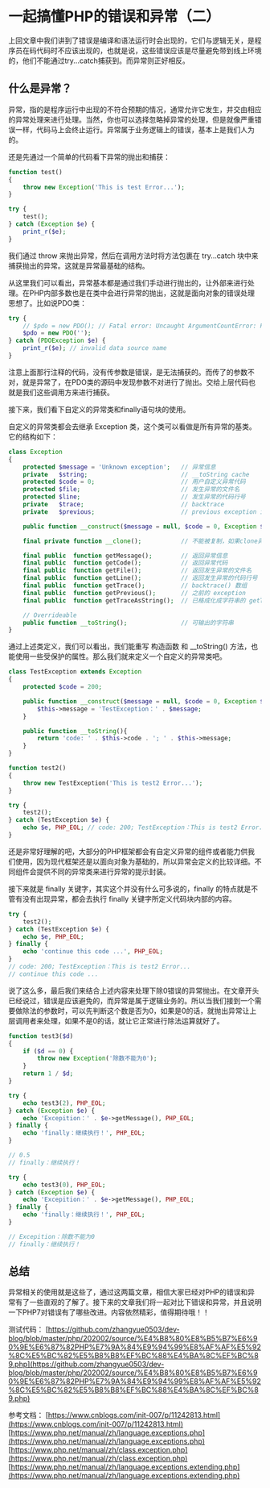 # 一起搞懂PHP的错误和异常（二）

上回文章中我们讲到了错误是编译和语法运行时会出现的，它们与逻辑无关，是程序员在码代码时不应该出现的，也就是说，这些错误应该是尽量避免带到线上环境的，他们不能通过try...catch捕获到。而异常则正好相反。

## 什么是异常？

异常，指的是程序运行中出现的不符合预期的情况，通常允许它发生，并交由相应的异常处理来进行处理。当然，你也可以选择忽略掉异常的处理，但是就像严重错误一样，代码马上会终止运行。异常属于业务逻辑上的错误，基本上是我们人为的。

还是先通过一个简单的代码看下异常的抛出和捕获：

```php
function test()
{
    throw new Exception('This is test Error...');
}

try {
    test();
} catch (Exception $e) {
    print_r($e);
}
```

我们通过 throw 来抛出异常，然后在调用方法时将方法包裹在 try...catch 块中来捕获抛出的异常。这就是异常最基础的结构。

从这里我们可以看出，异常基本都是通过我们手动进行抛出的，让外部来进行处理。在PHP内部多数也是在类中会进行异常的抛出，这就是面向对象的错误处理思想了。比如说PDO类：

```php
try {
    // $pdo = new PDO(); // Fatal error: Uncaught ArgumentCountError: PDO::__construct() expects at least 1 parameter, 0 given
    $pdo = new PDO('');
} catch (PDOException $e) {
    print_r($e); // invalid data source name
}
```

注意上面那行注释的代码，没有传参数是错误，是无法捕获的。而传了的参数不对，就是异常了，在PDO类的源码中发现参数不对进行了抛出。交给上层代码也就是我们这些调用方来进行捕获。

接下来，我们看下自定义的异常类和finally语句块的使用。

自定义的异常类都会去继承 Exception 类，这个类可以看做是所有异常的基类。它的结构如下：

```php
class Exception
{
    protected $message = 'Unknown exception';   // 异常信息
    private   $string;                          // __toString cache
    protected $code = 0;                        // 用户自定义异常代码
    protected $file;                            // 发生异常的文件名
    protected $line;                            // 发生异常的代码行号
    private   $trace;                           // backtrace
    private   $previous;                        // previous exception if nested exception

    public function __construct($message = null, $code = 0, Exception $previous = null);

    final private function __clone();           // 不能被复制，如果clone异常类将直接产生致命错误

    final public  function getMessage();        // 返回异常信息
    final public  function getCode();           // 返回异常代码
    final public  function getFile();           // 返回发生异常的文件名
    final public  function getLine();           // 返回发生异常的代码行号
    final public  function getTrace();          // backtrace() 数组
    final public  function getPrevious();       // 之前的 exception
    final public  function getTraceAsString();  // 已格成化成字符串的 getTrace() 信息

    // Overrideable
    public function __toString();               // 可输出的字符串
}
```

通过上述类定义，我们可以看出，我们能重写 构造函数 和 __toString() 方法，也能使用一些受保护的属性。那么我们就来定义一个自定义的异常类吧。

```php
class TestException extends Exception
{
    protected $code = 200;

    public function __construct($message = null, $code = 0, Exception $previous = null){
        $this->message = 'TestException：' . $message;
    }

    public function __toString(){
        return 'code: ' . $this->code . '; ' . $this->message;
    }
}

function test2()
{
    throw new TestException('This is test2 Error...');
}

try {
    test2();
} catch (TestException $e) {
    echo $e, PHP_EOL; // code: 200; TestException：This is test2 Error...
}
```

还是非常好理解的吧，大部分的PHP框架都会有自定义异常的组件或者能力供我们使用，因为现代框架还是以面向对象为基础的，所以异常会定义的比较详细。不同组件会提供不同的异常类来进行异常的提示封装。

接下来就是 finally 关键字，其实这个并没有什么可多说的，finally 的特点就是不管有没有出现异常，都会去执行 finally 关键字所定义代码块内部的内容。

```php
try {
    test2();
} catch (TestException $e) {
    echo $e, PHP_EOL; 
} finally {
    echo 'continue this code ...', PHP_EOL;
}
// code: 200; TestException：This is test2 Error...
// continue this code ...
```

说了这么多，最后我们来结合上述内容来处理下除0错误的异常抛出。在文章开头已经说过，错误是应该避免的，而异常是属于逻辑业务的。所以当我们接到一个需要做除法的参数时，可以先判断这个数是否为0，如果是0的话，就抛出异常让上层调用者来处理，如果不是0的话，就让它正常进行除法运算就好了。

```php
function test3($d)
{
    if ($d == 0) {
        throw new Exception('除数不能为0');
    }
    return 1 / $d;
}

try {
    echo test3(2), PHP_EOL;
} catch (Exception $e) {
    echo 'Excepition：' . $e->getMessage(), PHP_EOL;
} finally {
    echo 'finally：继续执行！', PHP_EOL;
}

// 0.5
// finally：继续执行！

try {
    echo test3(0), PHP_EOL;
} catch (Exception $e) {
    echo 'Excepition：' . $e->getMessage(), PHP_EOL;
} finally {
    echo 'finally：继续执行！', PHP_EOL;
}

// Excepition：除数不能为0
// finally：继续执行！
```

## 总结
异常相关的使用就是这些了，通过这两篇文章，相信大家已经对PHP的错误和异常有了一些直观的了解了。接下来的文章我们将一起对比下错误和异常，并且说明一下PHP7对错误有了哪些改进。内容依然精彩，值得期待哦！！

测试代码：
[https://github.com/zhangyue0503/dev-blog/blob/master/php/202002/source/%E4%B8%80%E8%B5%B7%E6%90%9E%E6%87%82PHP%E7%9A%84%E9%94%99%E8%AF%AF%E5%92%8C%E5%BC%82%E5%B8%B8%EF%BC%88%E4%BA%8C%EF%BC%89.php](https://github.com/zhangyue0503/dev-blog/blob/master/php/202002/source/%E4%B8%80%E8%B5%B7%E6%90%9E%E6%87%82PHP%E7%9A%84%E9%94%99%E8%AF%AF%E5%92%8C%E5%BC%82%E5%B8%B8%EF%BC%88%E4%BA%8C%EF%BC%89.php)

参考文档：
[https://www.cnblogs.com/init-007/p/11242813.html](https://www.cnblogs.com/init-007/p/11242813.html)
[https://www.php.net/manual/zh/language.exceptions.php](https://www.php.net/manual/zh/language.exceptions.php)
[https://www.php.net/manual/zh/class.exception.php](https://www.php.net/manual/zh/class.exception.php)
[https://www.php.net/manual/zh/language.exceptions.extending.php](https://www.php.net/manual/zh/language.exceptions.extending.php)


